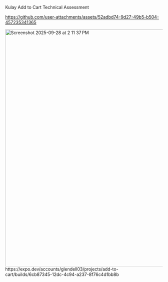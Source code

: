 Kulay Add to Cart Technical Assessment

https://github.com/user-attachments/assets/52adbd74-9d27-49b5-b504-457235341365

<img width="664" height="756" alt="Screenshot 2025-09-28 at 2 11 37 PM" src="https://github.com/user-attachments/assets/ea5f5217-31cb-45da-82f2-a900a15a0f0d" />
https://expo.dev/accounts/glendell03/projects/add-to-cart/builds/6cb87345-12dc-4c94-a237-8f76c4d1bb8b
